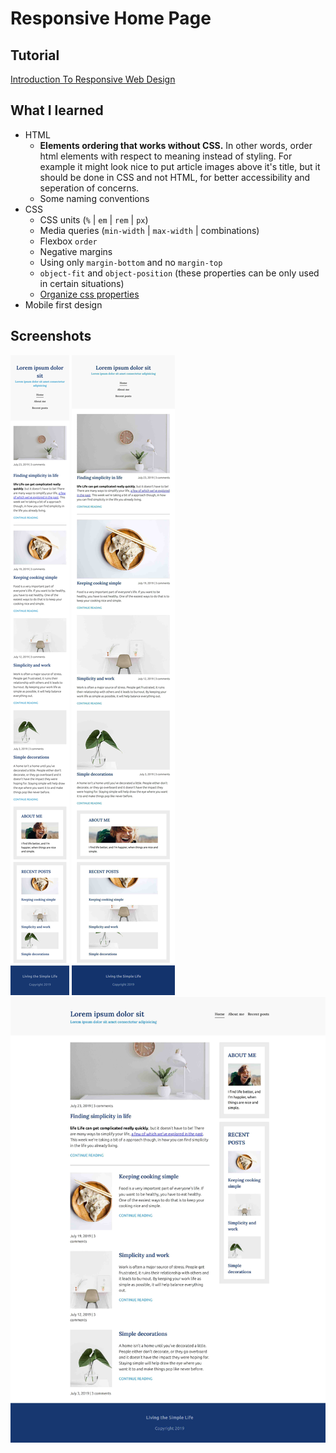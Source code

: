 # Responsive Home Page

## Tutorial
[Introduction To Responsive Web Design](https://www.youtube.com/watch?v=srvUrASNj0s&t=1s)

## What I learned

- HTML
  - **Elements ordering that works without CSS.** In other words, order html elements with respect to meaning instead of styling. For example it might look nice to put article images above it's title, but it should be done in CSS and not HTML, for better accessibility and seperation of concerns.
  - Some naming conventions
- CSS
  - CSS units (`%` | `em` | `rem` | `px`)
  - Media queries (`min-width` | `max-width` | combinations)
  - Flexbox `order`
  - Negative margins
  - Using only `margin-bottom` and no `margin-top`
  - `object-fit` and `object-position` (these properties can be only used in certain situations)
  - [Organize css properties](https://9elements.com/css-rule-order)
- Mobile first design

## Screenshots

<img src="./screenshots/small.jpg" alt="small size full page screenshot of the website">

<img src="./screenshots/medium.jpg" alt="medium size full page screenshot of the website">

<img src="./screenshots/large.jpg" alt="large size full page screenshot of the website">
